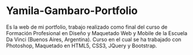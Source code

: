 # Yamila-Gambaro-Portfolio

Es la web de mi portfolio, trabajo realizado como final del curso de Formación Profesional en Diseño y Maquetado Web y Mobile de la Escuela Da Vinci (Buenos Aires, Argentina).
Curso en el cual se ha trabajado con Photoshop, Maquetado en HTML5, CSS3, JQuery y Bootstrap.
